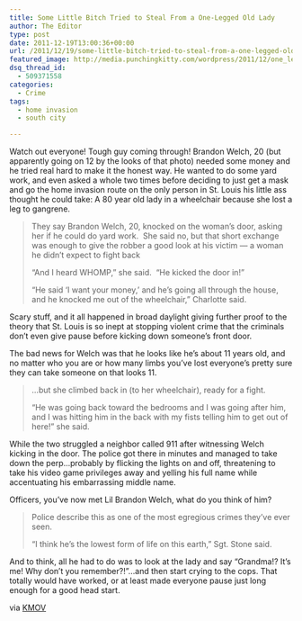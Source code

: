 ```yaml
---
title: Some Little Bitch Tried to Steal From a One-Legged Old Lady
author: The Editor
type: post
date: 2011-12-19T13:00:36+00:00
url: /2011/12/19/some-little-bitch-tried-to-steal-from-a-one-legged-old-lady/
featured_image: http://media.punchingkitty.com/wordpress/2011/12/one_legged_house_invasion.jpg
dsq_thread_id:
  - 509371558
categories:
  - Crime
tags:
  - home invasion
  - south city

---
```

Watch out everyone! Tough guy coming through! Brandon Welch, 20 (but apparently going on 12 by the looks of that photo) needed some money and he tried real hard to make it the honest way. He wanted to do some yard work, and even asked a whole two times before deciding to just get a mask and go the home invasion route on the only person in St. Louis his little ass thought he could take: A 80 year old lady in a wheelchair because she lost a leg to gangrene.

> They say Brandon Welch, 20, knocked on the woman&#8217;s door, asking her if he could do yard work.  She said no, but that short exchange was enough to give the robber a good look at his victim &#8212; a woman he didn&#8217;t expect to fight back
> 
> &#8220;And I heard WHOMP,&#8221; she said.  &#8220;He kicked the door in!&#8221;
> 
> &#8220;He said &#8216;I want your money,&#8217; and he&#8217;s going all through the house, and he knocked me out of the wheelchair,&#8221; Charlotte said.

Scary stuff, and it all happened in broad daylight giving further proof to the theory that St. Louis is so inept at stopping violent crime that the criminals don&#8217;t even give pause before kicking down someone&#8217;s front door.

The bad news for Welch was that he looks like he&#8217;s about 11 years old, and no matter who you are or how many limbs you&#8217;ve lost everyone&#8217;s pretty sure they can take someone on that looks 11.

> &#8230;but she climbed back in (to her wheelchair), ready for a fight.
> 
> &#8220;He was going back toward the bedrooms and I was going after him, and I was hitting him in the back with my fists telling him to get out of here!&#8221; she said.

While the two struggled a neighbor called 911 after witnessing Welch kicking in the door. The police got there in minutes and managed to take down the perp&#8230;probably by flicking the lights on and off, threatening to take his video game privileges away and yelling his full name while accentuating his embarrassing middle name.

Officers, you&#8217;ve now met Lil Brandon Welch, what do you think of him?

> Police describe this as one of the most egregious crimes they&#8217;ve ever seen.
> 
> &#8220;I think he&#8217;s the lowest form of life on this earth,&#8221; Sgt. Stone said.

And to think, all he had to do was to look at the lady and say &#8220;Grandma!? It&#8217;s me! Why don&#8217;t you remember?!&#8221;&#8230;and then start crying to the cops. That totally would have worked, or at least made everyone pause just long enough for a good head start.

via <a href="http://www.kmov.com/news/local/Home-invader-robs-pushes-80-year-old-woman-from-wheelchair-135709903.html" target="_blank">KMOV</a>